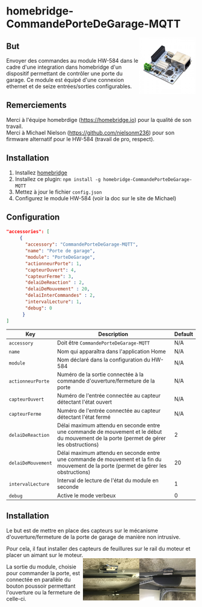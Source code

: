 # homebridge-CommandePorteDeGarage-MQTT

<img src="https://github.com/CapitaineKirk/homebridge-CommandePorteDeGarage-MQTT/blob/main/photos/HW-584.jpg" width=150 align="right" />  

## But

Envoyer des commandes au module HW-584 dans le cadre d'une integration dans homebridge d'un dispositif permettant de contrôler une porte du garage.
Ce module est équipé d'une connexion ethernet et de seize entrées/sorties configurables.  

## Remerciements
Merci à l'équipe homebrdige (https://homebridge.io) pour la qualité de son travail.  
Merci à Michael Nielson (https://github.com/nielsonm236) pour son firmware alternatif pour le HW-584 (travail de pro, respect).

## Installation

1. Installez [homebridge](https://github.com/nfarina/homebridge#installation-details)  
2. Installez ce plugin: `npm install -g homebridge-CommandePorteDeGarage-MQTT`  
3. Mettez à jour le fichier `config.json`  
4. Configurez le module HW-584 (voir la doc sur le site de Michael)

## Configuration

```json
"accessories": [
     {
       "accessory": "CommandePorteDeGarage-MQTT",
       "name": "Porte de garage",
       "module": "PorteDeGarage",
       "actionneurPorte": 1,
       "capteurOuvert": 4,
       "capteurFerme": 3,
       "delaiDeReaction" : 2,
       "delaiDeMouvement" : 20,
       "delaiInterCommandes" : 2,
       "intervalLecture": 1,
       "debug": 0
      }
]
```

| Key | Description | Default |
| --- | --- | --- |
| `accessory` | Doit être `CommandePorteDeGarage-MQTT` | N/A |
| `name` | Nom qui apparaîtra dans l'application Home | N/A |
| `module` | Nom déclaré dans la configuration du HW-584 | N/A |
| `actionneurPorte` | Numéro de la sortie connectée à la commande d'ouverture/fermeture de la porte | N/A |
| `capteurOuvert` | Numéro de l'entrée connectée au capteur détectant l'état ouvert | N/A |
| `capteurFerme` | Numéro de l'entrée connectée au capteur détectant l'état fermé | N/A |
| `delaiDeReaction` | Délai maximum attendu en seconde entre une commande de mouvement et le début du mouvement de la porte (permet de gérer les obstructions) | 2 |
| `delaiDeMouvement` | Délai maximum attendu en seconde entre une commande de mouvement et la fin du mouvement de la porte (permet de gérer les obstructions) | 20 |
| `intervalLecture` | Interval de lecture de l'état du module en seconde| 1 |
| `debug` | Active le mode verbeux | 0 |


## Installation
Le but est de mettre en place des capteurs sur le mécanisme d'ouverture/fermeture de la porte de garage de manière non intrusive.  
  
Pour cela, il faut installer des capteurs de feuillures sur le rail du moteur et placer un aimant sur le moteur.  
<img src="https://github.com/CapitaineKirk/homebridge-CommandePorteDeGarage-MQTT/blob/main/photos/CapteurFerme.jpg" width=150 align="right" />
<img src="https://github.com/CapitaineKirk/homebridge-CommandePorteDeGarage-MQTT/blob/main/photos/CapteurOuvert.jpg" width=150 align="right" />

La sortie du module, choisie pour commander la porte, est connectée en parallèle du bouton poussoir permettant l'ouverture ou la fermeture de celle-ci.  
